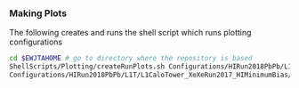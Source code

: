 ### Making Plots

The following creates and runs the shell script which runs plotting configurations

  ```bash
  cd $EWJTAHOME # go to directory where the repository is based
  ShellScripts/Plotting/createRunPlots.sh Configurations/HIRun2018PbPb/L1T/L1CaloTower_XeXeRun2017_HIMinimumBias/ 'plot*.conf'
  Configurations/HIRun2018PbPb/L1T/L1CaloTower_XeXeRun2017_HIMinimumBias/runPlots.sh # make the plots
  ```

